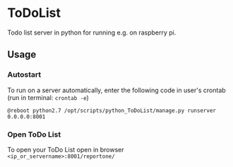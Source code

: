 # ToDoList
Todo list server in python for running e.g. on raspberry pi.

## Usage

### Autostart
To run on a server automatically, enter the following code in user's crontab (run in terminal: `crontab -e`)

```@reboot python2.7 /opt/scripts/python_ToDoList/manage.py runserver 0.0.0.0:8001```

### Open ToDo List
To open your ToDo List open in browser `<ip_or_servername>:8001/reportone/`
